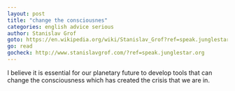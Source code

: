 ```yaml
---
layout: post
title: "change the consciousnes"
categories: english advice serious
author: Stanislav Grof
goto: https://en.wikipedia.org/wiki/Stanislav_Grof?ref=speak.junglestar.org
go: read
gocheck: http://www.stanislavgrof.com/?ref=speak.junglestar.org
---
```

I believe it is essential for our planetary future to develop tools that can change the consciousness which has created the crisis that we are in.
